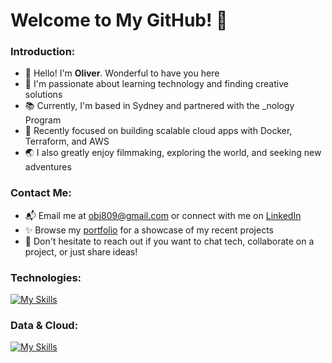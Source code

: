 # Welcome to My GitHub! 💫

### Introduction:

- 👋 Hello! I'm **Oliver**. Wonderful to have you here
- 🚀 I'm passionate about learning technology and finding creative solutions
- 📚 Currently, I'm based in Sydney and partnered with the _nology Program
- 🧩 Recently focused on building scalable cloud apps with Docker, Terraform, and AWS
- 🌏 I also greatly enjoy filmmaking, exploring the world, and seeking new adventures

### Contact Me:
- 📬 Email me at obj809@gmail.com or connect with me on [LinkedIn](https://www.linkedin.com/in/obj809/)
- ✨ Browse my [portfolio](https://cyberforge1.github.io/portfolio-project) for a showcase of my recent projects
- 💬 Don't hesitate to reach out if you want to chat tech, collaborate on a project, or just share ideas!

### Technologies:

[![My Skills](https://skillicons.dev/icons?i=js,ts,react,nodejs,express,nest,java,spring,python,flask,django)](https://skillicons.dev)

### Data & Cloud:

[![My Skills](https://skillicons.dev/icons?i=anaconda,docker,terraform,mongodb,firebase,postgres,mysql,aws)](https://skillicons.dev)

<!---
cyberforge1/cyberforge1 is a ✨ special ✨ repository because its `README.md` (this file) appears on your GitHub profile.
You can click the Preview link to take a look at your changes.
--->
<!---
- 🌱 Some recent interests include: Midjourney Image Generation, creating chatGPT assistants, and building projects with React
- 🧩 Additional interests include: Midjourney Image Generation, Social Media Data and ChatGPT Assistants
--->


